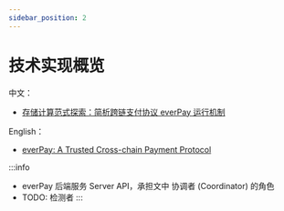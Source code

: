 ```yaml
---
sidebar_position: 2
---
```


# 技术实现概览

中文：
* [存储计算范式探索：简析跨链支付协议 everPay 运行机制](https://www.chainnews.com/articles/660420352962.htm)

English：
* [everPay: A Trusted Cross-chain Payment Protocol](https://medium.com/everfinance/everpay-a-trusted-cross-chain-payment-protocol-eba4a0af7d66)

:::info
* everPay 后端服务 Server API，承担文中 协调者 (Coordinator) 的角色
* TODO: 检测者
:::